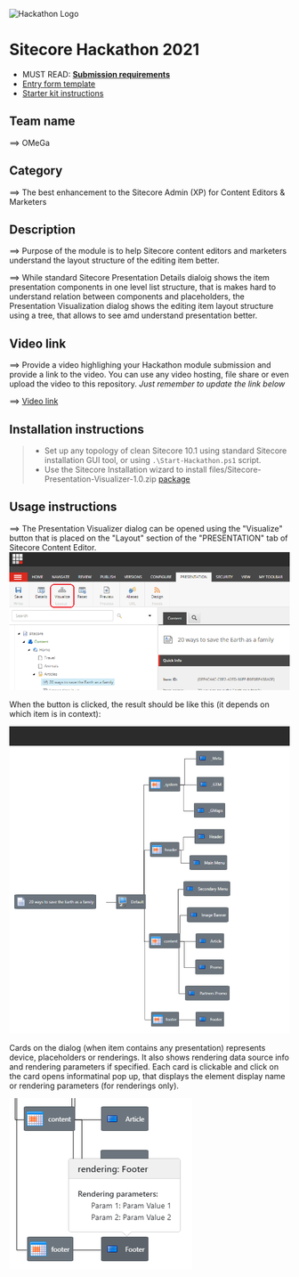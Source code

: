 ![Hackathon Logo](docs/images/hackathon.png?raw=true "Hackathon Logo")

# Sitecore Hackathon 2021

-   MUST READ: **[Submission requirements](SUBMISSION_REQUIREMENTS.md)**
-   [Entry form template](ENTRYFORM.md)
-   [Starter kit instructions](STARTERKIT_INSTRUCTIONS.md)

## Team name

⟹ OMeGa

## Category

⟹ The best enhancement to the Sitecore Admin (XP) for Content Editors & Marketers

## Description

⟹ Purpose of the module is to help Sitecore content editors and marketers understand the layout structure of the editing item better.

⟹ While standard Sitecore Presentation Details dialoig shows the item presentation components in one level list structure, that is makes hard to understand relation between components and placeholders, the Presentation Visualization dialog shows the editing item layout structure using a tree, that allows to see amd understand presentation better.

## Video link

⟹ Provide a video highlighing your Hackathon module submission and provide a link to the video. You can use any video hosting, file share or even upload the video to this repository. _Just remember to update the link below_

⟹ [Video link](https://www.youtube.com/watch?v=POa7mtDc4bE)

## Installation instructions

> -   Set up any topology of clean Sitecore 10.1 using standard Sitecore installation GUI tool, or using `.\Start-Hackathon.ps1` script.
> -   Use the Sitecore Installation wizard to install files/Sitecore-Presentation-Visualizer-1.0.zip [package](files/Sitecore-Presentation-Visualizer-1.0.zip)

## Usage instructions

⟹ The Presentation Visualizer dialog can be opened using the "Visualize" button that is placed on the "Layout" section of the "PRESENTATION" tab of Sitecore Content Editor.
![Visualize button](files/1-VisualizeButton.png?raw=true "Visualize button")

When the button is clicked, the result should be like this (it depends on which item is in context):

![The dialog](files/2-TheDialog.png?raw=true "The dialog")

Cards on the dialog (when item contains any presentation) represents device, placeholders or renderings. It also shows rendering data source info and rendering parameters if specified. Each card is clickable and click on the card opens informatinal pop up, that displays the element display name or rendering parameters (for renderings only).

![Rendering Parameters](files/3-RenderingParameters.png?raw=true "Rendering Parameters")
